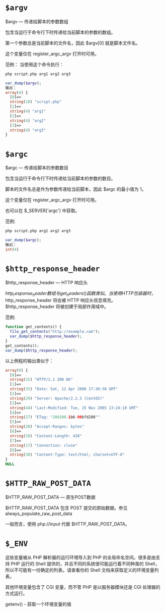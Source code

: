 # `$argv`

$argv — 传递给脚本的参数数组

包含当运行于命令行下时传递给当前脚本的参数的数组。

第一个参数总是当前脚本的文件名，因此 $argv[0] 就是脚本文件名。 

这个变量仅在 register_argc_argv 打开时可用。 

范例：
当使用这个命令执行：
```bash
php script.php arg1 arg2 arg3 
```
```php
var_dump($argv);
输出：
array(4) {
  [0]=>
  string(10) "script.php"
  [1]=>
  string(4) "arg1"
  [2]=>
  string(4) "arg2"
  [3]=>
  string(4) "arg3"
}
```


# `$argc`

$argc — 传递给脚本的参数数目

包含当运行于命令行下时传递给当前脚本的参数的数目。 

脚本的文件名总是作为参数传递给当前脚本，因此 $argc 的最小值为 1。 

这个变量仅在 register_argc_argv 打开时可用。 

也可以在 $_SERVER['argc'] 中获取。 

范例:
```bash
php script.php arg1 arg2 arg3 
```
```php
var_dump($argc);
输出：
int(4)
```

# `$http_response_header`

$http_response_header — HTTP 响应头

$http_response_header 数组与 get_headers() 函数类似。当使用HTTP 包装器时，$http_response_header 将会被 HTTP 响应头信息填充。$http_response_header 将被创建于局部作用域中。 

范例:
```php
function get_contents() {
  file_get_contents("http://example.com");
  var_dump($http_response_header);
}
get_contents();
var_dump($http_response_header);
```
以上例程的输出类似于：
```php
array(9) {
  [0]=>
  string(15) "HTTP/1.1 200 OK"
  [1]=>
  string(35) "Date: Sat, 12 Apr 2008 17:30:38 GMT"
  [2]=>
  string(29) "Server: Apache/2.2.3 (CentOS)"
  [3]=>
  string(44) "Last-Modified: Tue, 15 Nov 2005 13:24:10 GMT"
  [4]=>
  string(27) "ETag: "280100-1b6-80bfd280""
  [5]=>
  string(20) "Accept-Ranges: bytes"
  [6]=>
  string(19) "Content-Length: 438"
  [7]=>
  string(17) "Connection: close"
  [8]=>
  string(38) "Content-Type: text/html; charset=UTF-8"
}
NULL
```

# `$HTTP_RAW_POST_DATA`

$HTTP_RAW_POST_DATA — 原生POST数据

 $HTTP_RAW_POST_DATA 包含 POST 提交的原始数据。参见 always_populate_raw_post_data

一般而言，使用 php://input 代替 $HTTP_RAW_POST_DATA。 

# `$_ENV`
 这些变量被从 PHP 解析器的运行环境导入到 PHP 的全局命名空间。很多是由支持 PHP 运行的 Shell 提供的，并且不同的系统很可能运行着不同种类的 Shell，所以不可能有一份确定的列表。请查看你的 Shell 文档来获取定义的环境变量列表。

其他环境变量包含了 CGI 变量，而不管 PHP 是以服务器模块还是 CGI 处理器的方式运行。 

getenv() - 获取一个环境变量的值




